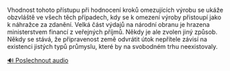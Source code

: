 
Vhodnost tohoto přístupu při hodnocení kroků omezujících výrobu se ukáže obzvláště ve všech těch případech, kdy se k omezení výroby přistoupí jako k náhražce za zdanění. Velká část výdajů na národní obranu je hrazena ministerstvem financí z veřejných příjmů. Někdy je ale zvolen jiný způsob. Někdy se stává, že připravenost země odvrátit útok nepřítele závisí na existenci jistých typů průmyslu, které by na svobodném trhu neexistovaly.

[🔊 Poslechnout audio](/data/7-paragraphs/audio/chapter_147/para_008-Vhodnost-tohoto-pstupu-pi-hodnocen-krok-omezu.mp3)

